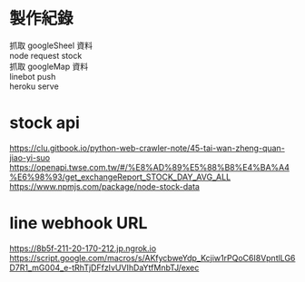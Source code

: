 # 製作紀錄
抓取 googleSheel 資料<br>
node request stock<br>
抓取 googleMap 資料<br>
linebot push<br>
heroku serve


# stock api
https://clu.gitbook.io/python-web-crawler-note/45-tai-wan-zheng-quan-jiao-yi-suo<br>
https://openapi.twse.com.tw/#/%E8%AD%89%E5%88%B8%E4%BA%A4%E6%98%93/get_exchangeReport_STOCK_DAY_AVG_ALL<br>
https://www.npmjs.com/package/node-stock-data



# line webhook URL
https://8b5f-211-20-170-212.jp.ngrok.io<br>
https://script.google.com/macros/s/AKfycbweYdp_Kcjiw1rPQoC6I8VpntlLG6D7R1_mG004_e-tRhTjDFfzIvUVIhDaYtfMnbTJ/exec

